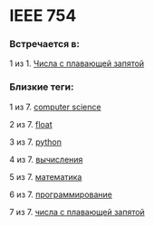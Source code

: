 # IEEE 754

### Встречается в:

1 из 1. [Числа с плавающей запятой](../Computer%20science/Числа%20с%20плавающей%20запятой.md)


### Близкие теги:

1 из 7. [computer science](../__tags/computer_science.md)

2 из 7. [float](../__tags/float.md)

3 из 7. [python](../__tags/python.md)

4 из 7. [вычисления](../__tags/vychisleniya.md)

5 из 7. [математика](../__tags/matematika.md)

6 из 7. [программирование](../__tags/programmirovanie.md)

7 из 7. [числа с плавающей запятой](../__tags/chisla_s_plavayschey_zapyatoy.md)


